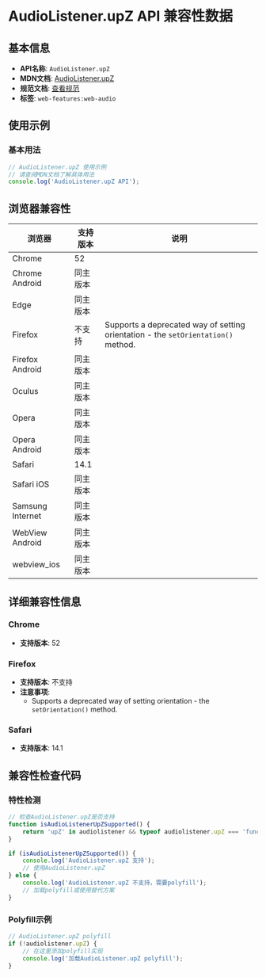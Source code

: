 # AudioListener.upZ API 兼容性数据

## 基本信息

- **API名称**: `AudioListener.upZ`
- **MDN文档**: [AudioListener.upZ](https://developer.mozilla.org/docs/Web/API/AudioListener/upZ)
- **规范文档**: [查看规范](https://webaudio.github.io/web-audio-api/#dom-audiolistener-upz)
- **标签**: `web-features:web-audio`

## 使用示例

### 基本用法

```javascript
// AudioListener.upZ 使用示例
// 请查阅MDN文档了解具体用法
console.log('AudioListener.upZ API');
```

## 浏览器兼容性

| 浏览器 | 支持版本 | 说明 |
|--------|----------|------|
| Chrome | 52 |  |
| Chrome Android | 同主版本 |  |
| Edge | 同主版本 |  |
| Firefox | 不支持 | Supports a deprecated way of setting orientation - the `setOrientation()` method. |
| Firefox Android | 同主版本 |  |
| Oculus | 同主版本 |  |
| Opera | 同主版本 |  |
| Opera Android | 同主版本 |  |
| Safari | 14.1 |  |
| Safari iOS | 同主版本 |  |
| Samsung Internet | 同主版本 |  |
| WebView Android | 同主版本 |  |
| webview_ios | 同主版本 |  |

## 详细兼容性信息

### Chrome

- **支持版本**: 52

### Firefox

- **支持版本**: 不支持
- **注意事项**:
  - Supports a deprecated way of setting orientation - the `setOrientation()` method.

### Safari

- **支持版本**: 14.1

## 兼容性检查代码

### 特性检测

```javascript
// 检查AudioListener.upZ是否支持
function isAudioListenerUpZSupported() {
    return 'upZ' in audiolistener && typeof audiolistener.upZ === 'function';
}

if (isAudioListenerUpZSupported()) {
    console.log('AudioListener.upZ 支持');
    // 使用AudioListener.upZ
} else {
    console.log('AudioListener.upZ 不支持，需要polyfill');
    // 加载polyfill或使用替代方案
}
```

### Polyfill示例

```javascript
// AudioListener.upZ polyfill
if (!audiolistener.upZ) {
    // 在这里添加polyfill实现
    console.log('加载AudioListener.upZ polyfill');
}
```


